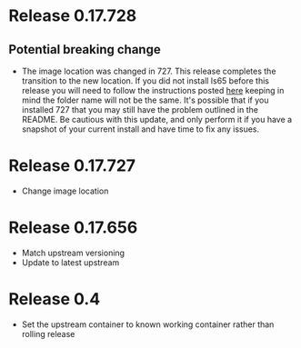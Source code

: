 # Release 0.17.728
## Potential breaking change
- The image location was changed in 727. This release completes the transition to the new location. If you did not install ls65 before this release you will need to follow the instructions posted [here](https://github.com/haberda/hassio_addons/blob/master/signal/README.md) keeping in mind the folder name will not be the same. It's possible that if you installed 727 that you may still have the problem outlined in the README. Be cautious with this update, and only perform it if you have a snapshot of your current install and have time to fix any issues.
# Release 0.17.727
- Change image location
# Release 0.17.656
- Match upstream versioning
- Update to latest upstream
# Release 0.4
- Set the upstream container to known working container rather than rolling release
